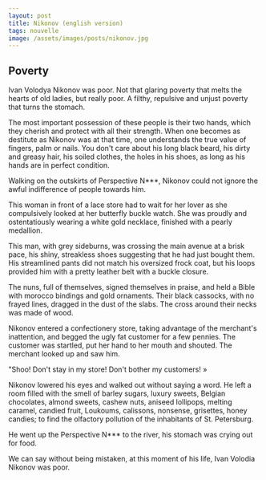 ```yaml
---
layout: post
title: Nikonov (english version)
tags: nouvelle
image: /assets/images/posts/nikonov.jpg
---
```




<h2>Poverty</h2>

Ivan Volodya Nikonov was poor. Not that glaring poverty that melts the hearts of old ladies, but really poor. A filthy, repulsive and unjust poverty that turns the stomach.

The most important possession of these people is their two hands, which they cherish and protect with all their strength. When one becomes as destitute as Nikonov was at that time, one understands the true value of fingers, palm or nails. You don't care about his long black beard, his dirty and greasy hair, his soiled clothes, the holes in his shoes, as long as his hands are in perfect condition.

Walking on the outskirts of Perspective N***, Nikonov could not ignore the awful indifference of people towards him.

This woman in front of a lace store had to wait for her lover as she compulsively looked at her butterfly buckle watch. She was proudly and ostentatiously wearing a white gold necklace, finished with a pearly medallion.

This man, with grey sideburns, was crossing the main avenue at a brisk pace, his shiny, streakless shoes suggesting that he had just bought them. His streamlined pants did not match his oversized frock coat, but his loops provided him with a pretty leather belt with a buckle closure.

The nuns, full of themselves, signed themselves in praise, and held a Bible with morocco bindings and gold ornaments. Their black cassocks, with no frayed lines, dragged in the dust of the slabs. The cross around their necks was made of wood.

Nikonov entered a confectionery store, taking advantage of the merchant's inattention, and begged the ugly fat customer for a few pennies. The customer was startled, put her hand to her mouth and shouted. The merchant looked up and saw him.

"Shoo! Don't stay in my store! Don't bother my customers! »

Nikonov lowered his eyes and walked out without saying a word. He left a room filled with the smell of barley sugars, luxury sweets, Belgian chocolates, almond sweets, cashew nuts, aniseed lollipops, melting caramel, candied fruit, Loukoums, calissons, nonsense, grisettes, honey candies; to find the olfactory pollution of the inhabitants of St. Petersburg.

He went up the Perspective N*** to the river, his stomach was crying out for food.

We can say without being mistaken, at this moment of his life, Ivan Volodia Nikonov was poor.
